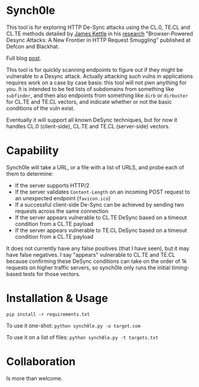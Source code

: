 # Synch0le

This tool is for exploring HTTP De-Sync attacks using the CL.0, TE.CL and CL.TE methods detailed by [James Kettle](https://skeletonscribe.net/) in his [research](https://i.blackhat.com/USA-22/Wednesday/us-22-Kettle-Browser-Powered-Desync-Attacks-wp.pdf) "Browser-Powered Desync Attacks: A New Frontier in
HTTP Request Smuggling" published at Defcon and Blackhat. 

Full blog [post](https://sharpsec.run/?p=127).

This tool is for quickly scanning endpoints to figure out if they might be vulnerable to a Desync attack. Actually attacking such vulns in applications requires work on a case by case basis: this tool will not pwn anything for you. It is intended to be fed lists of subdomains from something like `subfinder`, and then also endpoints from something like `dirb` or `dirbuster` for CL.TE and TE.CL vectors, and indicate whether or not the basic conditions of the vuln exist.

Eventually it will support all known DeSync techniques, but for now it handles CL.0 (client-side), CL.TE and TE.CL (server-side) vectors.

# Capability
Synch0le will take a URL, or a file with a list of URLS, and probe each of them to determine:

- If the server supports HTTP/2
- If the server validates `Content-Length` on an incoming POST request to an unexpected endpoint (`favicon.ico`)
- If a successful client-side De-Sync can be achieved by sending two requests across the same connection
- If the server appears vulnerable to CL.TE DeSync based on a timeout condition from a CL.TE payload
- If the server appears vulnerable to TE.CL DeSync based on a timeout condition from a CL.TE payload

It does not currently have any false positives (that I have seen), but it may have false negatives.
I say "appears" vulnerable to CL.TE and TE.CL because confirming these DeSync conditions can take on the order of 1k requests on higher traffic servers, so synch0le only runs the initial timing-based tests for those vectors.

# Installation & Usage

`pip install -r requirements.txt`

To use it one-shot: `python synch0le.py -o target.com`

To use it on a list of files: `python synch0le.py -t targets.txt`

# Collaboration

Is more than welcome. 